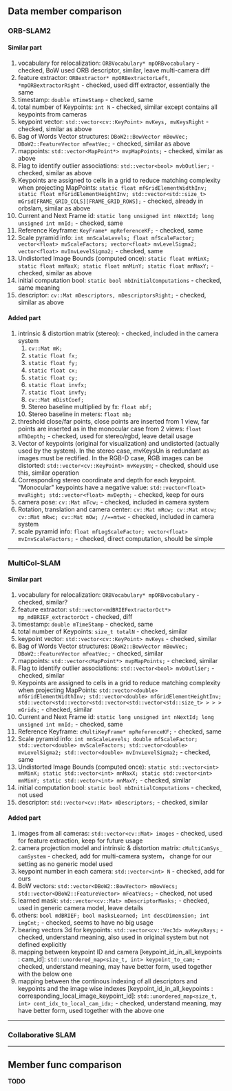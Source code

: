 ## Data member comparison


### ORB-SLAM2

#### Similar part

1. vocabulary for relocalization: ```ORBVocabulary* mpORBvocabulary``` - checked, BoW used ORB descriptor, similar, leave multi-camera diff
2. feature extractor: ```ORBextractor* mpORBextractorLeft, *mpORBextractorRight``` - checked, used diff extractor, essentially the same
3. timestamp: ```double mTimeStamp``` - checked, same
4. total number of Keypoints: ```int N``` - checked, similar except contains all keypoints from cameras
5. keypoint vector: ```std::vector<cv::KeyPoint> mvKeys, mvKeysRight``` - checked, similar as above
6. Bag of Words Vector structures: ```DBoW2::BowVector mBowVec; DBoW2::FeatureVector mFeatVec;``` - checked, similar as above
7. mappoints: ```std::vector<MapPoint*> mvpMapPoints;``` - checked, similar as above
8. Flag to identify outlier associations: ```std::vector<bool> mvbOutlier;``` - checked, similar as above
9. Keypoints are assigned to cells in a grid to reduce matching complexity when projecting MapPoints: ```static float mfGridElementWidthInv; static float mfGridElementHeightInv; std::vector<std::size_t> mGrid[FRAME_GRID_COLS][FRAME_GRID_ROWS];``` - checked, already in orbslam, similar as above
10. Current and Next Frame id: ```static long unsigned int nNextId; long unsigned int mnId;``` - checked, same
11. Reference Keyframe: ```KeyFrame* mpReferenceKF;``` - checked, same
12. Scale pyramid info: ```int mnScaleLevels; float mfScaleFactor; vector<float> mvScaleFactors; vector<float> mvLevelSigma2; vector<float> mvInvLevelSigma2;``` - checked, same
13. Undistorted Image Bounds (computed once): ```static float mnMinX; static float mnMaxX; static float mnMinY; static float mnMaxY;``` - checked, similar as above
14. initial computation bool: ```static bool mbInitialComputations``` - checked, same meaning
15. descriptor: ```cv::Mat mDescriptors, mDescriptorsRight;``` - checked, similar as above


#### Added part

1. intrinsic & distortion matrix (stereo): - checked, included in the camera system
   1) ```cv::Mat mK;```
   2) ```static float fx;```
   3) ```static float fy;```
   4) ```static float cx;```
   5) ```static float cy;```
   6) ```static float invfx;```
   7) ```static float invfy;```
   8) ```cv::Mat mDistCoef;```
   9) Stereo baseline multiplied by fx: ```float mbf;```
   10) Stereo baseline in meters: ```float mb;```
2. threshold close/far points, close points are inserted from 1 view, far points are inserted as in the monocular case from 2 views: ```float mThDepth;``` - checked, used for stereo/rgbd, leave detail usage
3. Vector of keypoints (original for visualization) and undistorted (actually used by the system). In the stereo case, mvKeysUn is redundant as images must be rectified. In the RGB-D case, RGB images can be distorted: ```std::vector<cv::KeyPoint> mvKeysUn```; - checked, should use this, similar operation
4. Corresponding stereo coordinate and depth for each keypoint. "Monocular" keypoints have a negative value: ```std::vector<float> mvuRight; std::vector<float> mvDepth;``` - checked, keep for ours
5. camera pose: ```cv::Mat mTcw;``` - checked, included in camera system
6. Rotation, translation and camera center: ```cv::Mat mRcw; cv::Mat mtcw; cv::Mat mRwc; cv::Mat mOw; //==mtwc``` - checked, included in camera system
7. scale pyramid info: ```float mfLogScaleFactor; vector<float> mvInvScaleFactors;``` - checked, direct computation, should be simple



--- 

### MultiCol-SLAM

#### Similar part

1. vocabulary for relocalization: ```ORBVocabulary* mpORBvocabulary``` - checked, similar?
2. feature extractor: ```std::vector<mdBRIEFextractorOct*> mp_mdBRIEF_extractorOct``` - checked, diff
3. timestamp: ```double mTimeStamp``` - checked, same
4. total number of Keypoints: ```size_t totalN``` - checked, similar
5. keypoint vector: ```std::vector<cv::KeyPoint> mvKeys``` - checked, similar
6. Bag of Words Vector structures: ```DBoW2::BowVector mBowVec; DBoW2::FeatureVector mFeatVec;``` - checked, similar
7. mappoints: ```std::vector<cMapPoint*> mvpMapPoints;``` - checked, similar
8. Flag to identify outlier associations: ```std::vector<bool> mvbOutlier;``` - checked, similar
9. Keypoints are assigned to cells in a grid to reduce matching complexity when projecting MapPoints: ```std::vector<double> mfGridElementWidthInv; std::vector<double> mfGridElementHeightInv; std::vector<std::vector<std::vector<std::vector<std::size_t> > > > mGrids;``` - checked, similar
10. Current and Next Frame id: ```static long unsigned int nNextId; long unsigned int mnId;``` - checked, same
11. Reference Keyframe: ```cMultiKeyFrame* mpReferenceKF;``` - checked, same
12. Scale pyramid info: ```int mnScaleLevels; double mfScaleFactor; std::vector<double> mvScaleFactors; std::vector<double> mvLevelSigma2; std::vector<double> mvInvLevelSigma2;``` - checked, same
13. Undistorted Image Bounds (computed once): ```static std::vector<int> mnMinX; static std::vector<int> mnMaxX; static std::vector<int> mnMinY; static std::vector<int> mnMaxY;``` - checked, similar
14. initial computation bool: ```static bool mbInitialComputations``` - checked, not used
15. descriptor: ```std::vector<cv::Mat> mDescriptors;``` - checked, similar

#### Added part

1. images from all cameras: ```std::vector<cv::Mat> images``` - checked, used for feature extraction, keep for future usage
2. camera projection model and intrinsic & distortion matrix: ```cMultiCamSys_ camSystem``` - checked, add for multi-camera system， change for our setting as no generic model used
3. keypoint number in each camera: ```std::vector<int> N``` - checked, add for ours
4. BoW vectors: ```std::vector<DBoW2::BowVector> mBowVecs; std::vector<DBoW2::FeatureVector> mFeatVecs;``` - checked, not used
5. learned mask: ```std::vector<cv::Mat> mDescriptorMasks;``` - checked, used in generic camera model, leave details
6. others: ```bool mdBRIEF; bool masksLearned; int descDimension; int imgCnt;``` - checked, seems to have no big usage
7. bearing vectors 3d for keypoints: ```std::vector<cv::Vec3d> mvKeysRays;``` - checked, understand meaning, also used in original system but not defined explicitly
8. mapping between keypoint ID and camera [keypoint_id_in_all_keypoints : cam_id]: ```std::unordered_map<size_t, int> keypoint_to_cam;``` - checked, understand meaning, may have better form, used together with the below one
9. mapping between the continous indexing of all descriptors and keypoints and the image wise indexes [keypoint_id_in_all_keypoints : corresponding_local_image_keypoint_id]: ```std::unordered_map<size_t, int> cont_idx_to_local_cam_idx;``` - checked, understand meaning, may have better form, used together with the above one


---

### Collaborative SLAM



---

## Member func comparison

**TODO**